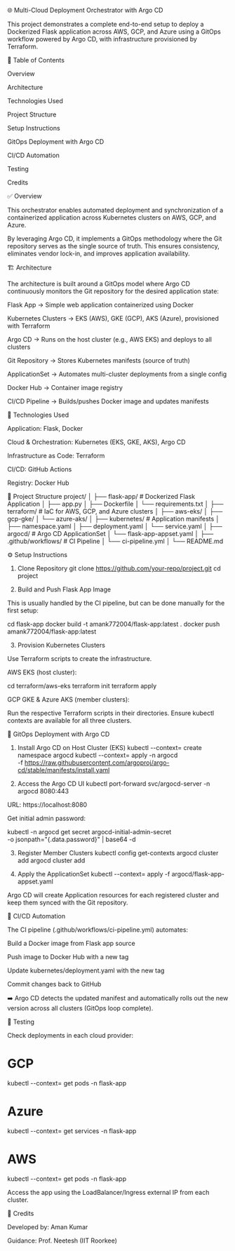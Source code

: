 🌐 Multi-Cloud Deployment Orchestrator with Argo CD

This project demonstrates a complete end-to-end setup to deploy a Dockerized Flask application across AWS, GCP, and Azure using a GitOps workflow powered by Argo CD, with infrastructure provisioned by Terraform.

📌 Table of Contents

Overview

Architecture

Technologies Used

Project Structure

Setup Instructions

GitOps Deployment with Argo CD

CI/CD Automation

Testing

Credits

✅ Overview

This orchestrator enables automated deployment and synchronization of a containerized application across Kubernetes clusters on AWS, GCP, and Azure.

By leveraging Argo CD, it implements a GitOps methodology where the Git repository serves as the single source of truth. This ensures consistency, eliminates vendor lock-in, and improves application availability.

🏗️ Architecture

The architecture is built around a GitOps model where Argo CD continuously monitors the Git repository for the desired application state:

Flask App → Simple web application containerized using Docker

Kubernetes Clusters → EKS (AWS), GKE (GCP), AKS (Azure), provisioned with Terraform

Argo CD → Runs on the host cluster (e.g., AWS EKS) and deploys to all clusters

Git Repository → Stores Kubernetes manifests (source of truth)

ApplicationSet → Automates multi-cluster deployments from a single config

Docker Hub → Container image registry

CI/CD Pipeline → Builds/pushes Docker image and updates manifests

🧰 Technologies Used

Application: Flask, Docker

Cloud & Orchestration: Kubernetes (EKS, GKE, AKS), Argo CD

Infrastructure as Code: Terraform

CI/CD: GitHub Actions

Registry: Docker Hub

📁 Project Structure
project/
│
├── flask-app/                # Dockerized Flask Application
│   ├── app.py
│   ├── Dockerfile
│   └── requirements.txt
│
├── terraform/                # IaC for AWS, GCP, and Azure clusters
│   ├── aws-eks/
│   ├── gcp-gke/
│   └── azure-aks/
│
├── kubernetes/               # Application manifests
│   ├── namespace.yaml
│   ├── deployment.yaml
│   └── service.yaml
│
├── argocd/                   # Argo CD ApplicationSet
│   └── flask-app-appset.yaml
│
├── .github/workflows/        # CI Pipeline
│   └── ci-pipeline.yml
│
└── README.md

⚙️ Setup Instructions
1. Clone Repository
git clone https://github.com/your-repo/project.git
cd project

2. Build and Push Flask App Image

This is usually handled by the CI pipeline, but can be done manually for the first setup:

cd flask-app
docker build -t amank772004/flask-app:latest .
docker push amank772004/flask-app:latest

3. Provision Kubernetes Clusters

Use Terraform scripts to create the infrastructure.

AWS EKS (host cluster):

cd terraform/aws-eks
terraform init
terraform apply


GCP GKE & Azure AKS (member clusters):

Run the respective Terraform scripts in their directories. Ensure kubectl contexts are available for all three clusters.

🚀 GitOps Deployment with Argo CD
1. Install Argo CD on Host Cluster (EKS)
kubectl --context=<eks-context> create namespace argocd
kubectl --context=<eks-context> apply -n argocd \
  -f https://raw.githubusercontent.com/argoproj/argo-cd/stable/manifests/install.yaml

2. Access the Argo CD UI
kubectl port-forward svc/argocd-server -n argocd 8080:443


URL: https://localhost:8080

Get initial admin password:

kubectl -n argocd get secret argocd-initial-admin-secret \
  -o jsonpath="{.data.password}" | base64 -d

3. Register Member Clusters
kubectl config get-contexts
argocd cluster add <gke-context>
argocd cluster add <aks-context>

4. Apply the ApplicationSet
kubectl --context=<eks-context> apply -f argocd/flask-app-appset.yaml


Argo CD will create Application resources for each registered cluster and keep them synced with the Git repository.

🔁 CI/CD Automation

The CI pipeline (.github/workflows/ci-pipeline.yml) automates:

Build a Docker image from Flask app source

Push image to Docker Hub with a new tag

Update kubernetes/deployment.yaml with the new tag

Commit changes back to GitHub

➡️ Argo CD detects the updated manifest and automatically rolls out the new version across all clusters (GitOps loop complete).

🧪 Testing

Check deployments in each cloud provider:

# GCP
kubectl --context=<gke-context> get pods -n flask-app

# Azure
kubectl --context=<aks-context> get services -n flask-app

# AWS
kubectl --context=<eks-context> get pods -n flask-app


Access the app using the LoadBalancer/Ingress external IP from each cluster.

🙌 Credits

Developed by: Aman Kumar

Guidance: Prof. Neetesh (IIT Roorkee)

